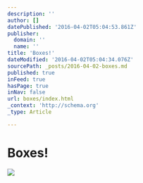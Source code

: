 ```yaml
---
description: ''
author: []
datePublished: '2016-04-02T05:04:53.861Z'
publisher:
  domain: ''
  name: ''
title: 'Boxes!'
dateModified: '2016-04-02T05:04:34.076Z'
sourcePath: _posts/2016-04-02-boxes.md
published: true
inFeed: true
hasPage: true
inNav: false
url: boxes/index.html
_context: 'http://schema.org'
_type: Article

---
```

# Boxes!
![](https://the-grid-user-content.s3-us-west-2.amazonaws.com/5a80888e-587e-4b19-800e-244b3deb21cd.png)